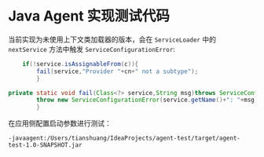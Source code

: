 # Java Agent 实现测试代码

当前实现为未使用上下文类加载器的版本，会在 `ServiceLoader` 中的 `nextService` 方法中触发 `ServiceConfigurationError`:

```java
    if(!service.isAssignableFrom(c)){
        fail(service,"Provider "+cn+" not a subtype");
        }

private static void fail(Class<?> service,String msg)throws ServiceConfigurationError{
        throw new ServiceConfigurationError(service.getName()+": "+msg);
        }
```

在应用侧配置启动参数进行测试：

```commandline
-javaagent:/Users/tianshuang/IdeaProjects/agent-test/target/agent-test-1.0-SNAPSHOT.jar
```